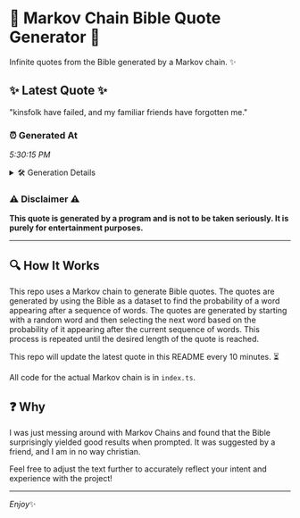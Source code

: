 # 📖 Markov Chain Bible Quote Generator 📖

Infinite quotes from the Bible generated by a Markov chain. ✨

## ✨ Latest Quote ✨
"kinsfolk have failed, and my familiar friends have forgotten me."

### ⏰ Generated At
*5:30:15 PM*

<details>
    <summary>🛠️ Generation Details</summary>
    <p>
        <strong>🌱 Seed:</strong> kinsfolk<br>
        <strong>🔄 Iterations:</strong> 9<br>
        <strong>📜 Context History:</strong><br>[ kinsfolk ]: have<br>[ kinsfolk, have ]: failed,<br>[ kinsfolk, have, failed, ]: and<br>[ kinsfolk, have, failed,, and ]: my<br>[ kinsfolk, have, failed,, and, my ]: familiar<br>[ kinsfolk, have, failed,, and, my, familiar ]: friends<br>[ have, failed,, and, my, familiar, friends ]: have<br>[ failed,, and, my, familiar, friends, have ]: forgotten<br>[ and, my, familiar, friends, have, forgotten ]: me.<br>
    </p>
</details>

### ⚠️ Disclaimer ⚠️
**This quote is generated by a program and is not to be taken seriously. It is purely for entertainment purposes.**

---

## 🔍 How It Works

This repo uses a Markov chain to generate Bible quotes. The quotes are generated by using the Bible as a dataset to find the probability of a word appearing after a sequence of words. The quotes are generated by starting with a random word and then selecting the next word based on the probability of it appearing after the current sequence of words. This process is repeated until the desired length of the quote is reached.

This repo will update the latest quote in this README every 10 minutes. ⏳

All code for the actual Markov chain is in `index.ts`.

## ❓ Why

I was just messing around with Markov Chains and found that the Bible surprisingly yielded good results when prompted. 
It was suggested by a friend, and I am in no way christian.

Feel free to adjust the text further to accurately reflect your intent and experience with the project!

---

*Enjoy*✨
